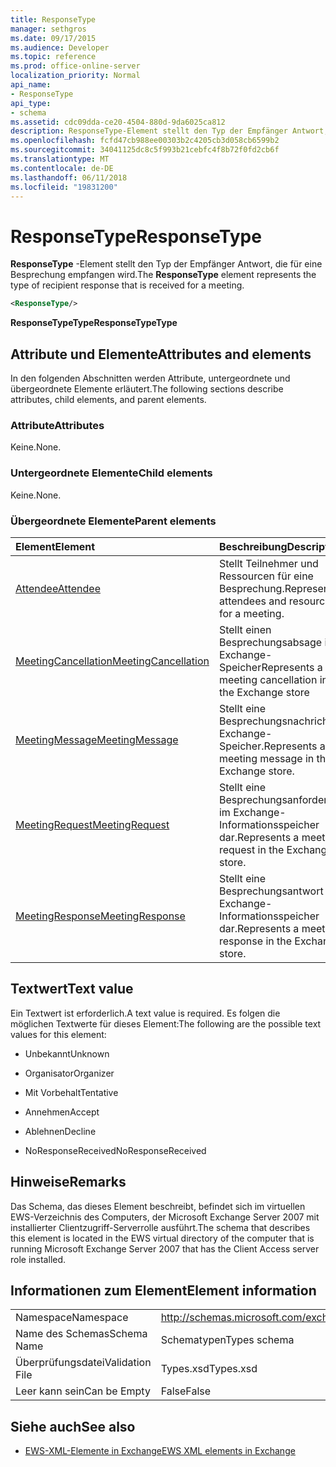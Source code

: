 ```yaml
---
title: ResponseType
manager: sethgros
ms.date: 09/17/2015
ms.audience: Developer
ms.topic: reference
ms.prod: office-online-server
localization_priority: Normal
api_name:
- ResponseType
api_type:
- schema
ms.assetid: cdc09dda-ce20-4504-880d-9da6025ca812
description: ResponseType-Element stellt den Typ der Empfänger Antwort, die für eine Besprechung empfangen wird.
ms.openlocfilehash: fcfd47cb988ee00303b2c4205cb3d058cb6599b2
ms.sourcegitcommit: 34041125dc8c5f993b21cebfc4f8b72f0fd2cb6f
ms.translationtype: MT
ms.contentlocale: de-DE
ms.lasthandoff: 06/11/2018
ms.locfileid: "19831200"
---
```

# <a name="responsetype"></a><span data-ttu-id="57efb-103">ResponseType</span><span class="sxs-lookup"><span data-stu-id="57efb-103">ResponseType</span></span>

<span data-ttu-id="57efb-104">**ResponseType** -Element stellt den Typ der Empfänger Antwort, die für eine Besprechung empfangen wird.</span><span class="sxs-lookup"><span data-stu-id="57efb-104">The **ResponseType** element represents the type of recipient response that is received for a meeting.</span></span> 
  
```xml
<ResponseType/>
```

 <span data-ttu-id="57efb-105">**ResponseTypeType**</span><span class="sxs-lookup"><span data-stu-id="57efb-105">**ResponseTypeType**</span></span>
## <a name="attributes-and-elements"></a><span data-ttu-id="57efb-106">Attribute und Elemente</span><span class="sxs-lookup"><span data-stu-id="57efb-106">Attributes and elements</span></span>

<span data-ttu-id="57efb-107">In den folgenden Abschnitten werden Attribute, untergeordnete und übergeordnete Elemente erläutert.</span><span class="sxs-lookup"><span data-stu-id="57efb-107">The following sections describe attributes, child elements, and parent elements.</span></span>
  
### <a name="attributes"></a><span data-ttu-id="57efb-108">Attribute</span><span class="sxs-lookup"><span data-stu-id="57efb-108">Attributes</span></span>

<span data-ttu-id="57efb-109">Keine.</span><span class="sxs-lookup"><span data-stu-id="57efb-109">None.</span></span>
  
### <a name="child-elements"></a><span data-ttu-id="57efb-110">Untergeordnete Elemente</span><span class="sxs-lookup"><span data-stu-id="57efb-110">Child elements</span></span>

<span data-ttu-id="57efb-111">Keine.</span><span class="sxs-lookup"><span data-stu-id="57efb-111">None.</span></span>
  
### <a name="parent-elements"></a><span data-ttu-id="57efb-112">Übergeordnete Elemente</span><span class="sxs-lookup"><span data-stu-id="57efb-112">Parent elements</span></span>

|<span data-ttu-id="57efb-113">**Element**</span><span class="sxs-lookup"><span data-stu-id="57efb-113">**Element**</span></span>|<span data-ttu-id="57efb-114">**Beschreibung**</span><span class="sxs-lookup"><span data-stu-id="57efb-114">**Description**</span></span>|
|:-----|:-----|
|[<span data-ttu-id="57efb-115">Attendee</span><span class="sxs-lookup"><span data-stu-id="57efb-115">Attendee</span></span>](attendee.md) <br/> |<span data-ttu-id="57efb-116">Stellt Teilnehmer und Ressourcen für eine Besprechung.</span><span class="sxs-lookup"><span data-stu-id="57efb-116">Represents attendees and resources for a meeting.</span></span>  <br/> |
|[<span data-ttu-id="57efb-117">MeetingCancellation</span><span class="sxs-lookup"><span data-stu-id="57efb-117">MeetingCancellation</span></span>](meetingcancellation.md) <br/> |<span data-ttu-id="57efb-118">Stellt einen Besprechungsabsage im Exchange-Speicher</span><span class="sxs-lookup"><span data-stu-id="57efb-118">Represents a meeting cancellation in the Exchange store</span></span>  <br/> |
|[<span data-ttu-id="57efb-119">MeetingMessage</span><span class="sxs-lookup"><span data-stu-id="57efb-119">MeetingMessage</span></span>](meetingmessage.md) <br/> |<span data-ttu-id="57efb-120">Stellt eine Besprechungsnachricht im Exchange-Speicher.</span><span class="sxs-lookup"><span data-stu-id="57efb-120">Represents a meeting message in the Exchange store.</span></span>  <br/> |
|[<span data-ttu-id="57efb-121">MeetingRequest</span><span class="sxs-lookup"><span data-stu-id="57efb-121">MeetingRequest</span></span>](meetingrequest.md) <br/> |<span data-ttu-id="57efb-122">Stellt eine Besprechungsanforderung im Exchange-Informationsspeicher dar.</span><span class="sxs-lookup"><span data-stu-id="57efb-122">Represents a meeting request in the Exchange store.</span></span>  <br/> |
|[<span data-ttu-id="57efb-123">MeetingResponse</span><span class="sxs-lookup"><span data-stu-id="57efb-123">MeetingResponse</span></span>](meetingresponse.md) <br/> |<span data-ttu-id="57efb-124">Stellt eine Besprechungsantwort im Exchange-Informationsspeicher dar.</span><span class="sxs-lookup"><span data-stu-id="57efb-124">Represents a meeting response in the Exchange store.</span></span>  <br/> |
   
## <a name="text-value"></a><span data-ttu-id="57efb-125">Textwert</span><span class="sxs-lookup"><span data-stu-id="57efb-125">Text value</span></span>

<span data-ttu-id="57efb-126">Ein Textwert ist erforderlich.</span><span class="sxs-lookup"><span data-stu-id="57efb-126">A text value is required.</span></span> <span data-ttu-id="57efb-127">Es folgen die möglichen Textwerte für dieses Element:</span><span class="sxs-lookup"><span data-stu-id="57efb-127">The following are the possible text values for this element:</span></span>
  
- <span data-ttu-id="57efb-128">Unbekannt</span><span class="sxs-lookup"><span data-stu-id="57efb-128">Unknown</span></span>
    
- <span data-ttu-id="57efb-129">Organisator</span><span class="sxs-lookup"><span data-stu-id="57efb-129">Organizer</span></span>
    
- <span data-ttu-id="57efb-130">Mit Vorbehalt</span><span class="sxs-lookup"><span data-stu-id="57efb-130">Tentative</span></span>
    
- <span data-ttu-id="57efb-131">Annehmen</span><span class="sxs-lookup"><span data-stu-id="57efb-131">Accept</span></span>
    
- <span data-ttu-id="57efb-132">Ablehnen</span><span class="sxs-lookup"><span data-stu-id="57efb-132">Decline</span></span>
    
- <span data-ttu-id="57efb-133">NoResponseReceived</span><span class="sxs-lookup"><span data-stu-id="57efb-133">NoResponseReceived</span></span>
    
## <a name="remarks"></a><span data-ttu-id="57efb-134">Hinweise</span><span class="sxs-lookup"><span data-stu-id="57efb-134">Remarks</span></span>

<span data-ttu-id="57efb-135">Das Schema, das dieses Element beschreibt, befindet sich im virtuellen EWS-Verzeichnis des Computers, der Microsoft Exchange Server 2007 mit installierter Clientzugriff-Serverrolle ausführt.</span><span class="sxs-lookup"><span data-stu-id="57efb-135">The schema that describes this element is located in the EWS virtual directory of the computer that is running Microsoft Exchange Server 2007 that has the Client Access server role installed.</span></span>
  
## <a name="element-information"></a><span data-ttu-id="57efb-136">Informationen zum Element</span><span class="sxs-lookup"><span data-stu-id="57efb-136">Element information</span></span>

|||
|:-----|:-----|
|<span data-ttu-id="57efb-137">Namespace</span><span class="sxs-lookup"><span data-stu-id="57efb-137">Namespace</span></span>  <br/> |http://schemas.microsoft.com/exchange/services/2006/types  <br/> |
|<span data-ttu-id="57efb-138">Name des Schemas</span><span class="sxs-lookup"><span data-stu-id="57efb-138">Schema Name</span></span>  <br/> |<span data-ttu-id="57efb-139">Schematypen</span><span class="sxs-lookup"><span data-stu-id="57efb-139">Types schema</span></span>  <br/> |
|<span data-ttu-id="57efb-140">Überprüfungsdatei</span><span class="sxs-lookup"><span data-stu-id="57efb-140">Validation File</span></span>  <br/> |<span data-ttu-id="57efb-141">Types.xsd</span><span class="sxs-lookup"><span data-stu-id="57efb-141">Types.xsd</span></span>  <br/> |
|<span data-ttu-id="57efb-142">Leer kann sein</span><span class="sxs-lookup"><span data-stu-id="57efb-142">Can be Empty</span></span>  <br/> |<span data-ttu-id="57efb-143">False</span><span class="sxs-lookup"><span data-stu-id="57efb-143">False</span></span>  <br/> |
   
## <a name="see-also"></a><span data-ttu-id="57efb-144">Siehe auch</span><span class="sxs-lookup"><span data-stu-id="57efb-144">See also</span></span>



- [<span data-ttu-id="57efb-145">EWS-XML-Elemente in Exchange</span><span class="sxs-lookup"><span data-stu-id="57efb-145">EWS XML elements in Exchange</span></span>](ews-xml-elements-in-exchange.md)

